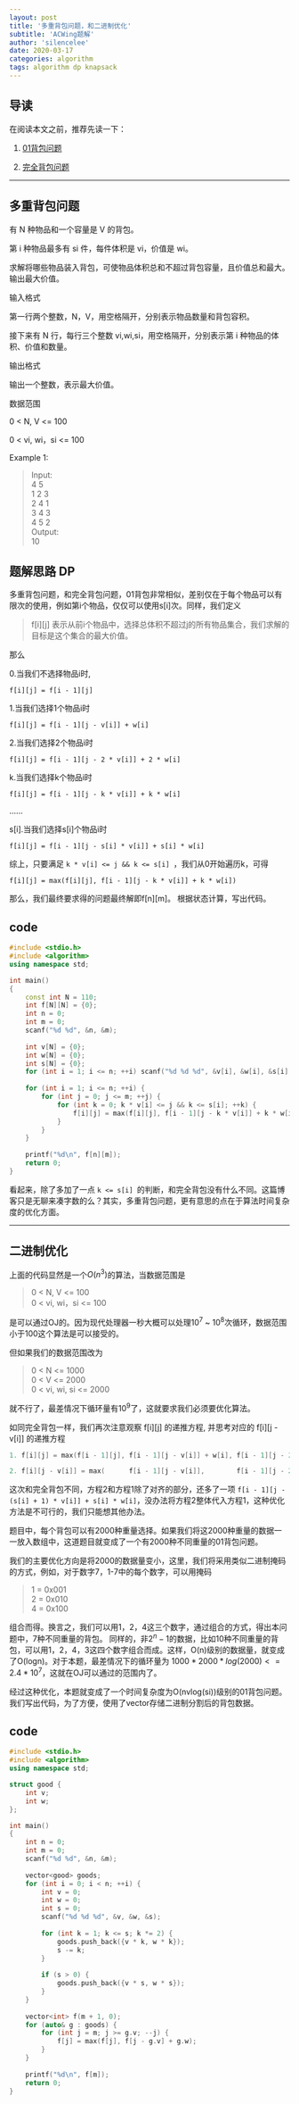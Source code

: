 ```yaml
---
layout: post
title: '多重背包问题，和二进制优化'
subtitle: 'ACWing题解'
author: 'silencelee'
date: 2020-03-17
categories: algorithm
tags: algorithm dp knapsack
---
```

## 导读

在阅读本文之前，推荐先读一下：
1. [01背包问题](https://mp.weixin.qq.com/s/Ff3m8BIwZKOwkwM8eTMG5g)

2. [完全背包问题](https://mp.weixin.qq.com/s/kZAEJI_rx0P5vIvTpko8GQ)

---

## 多重背包问题

有 N 种物品和一个容量是 V 的背包。

第 i 种物品最多有 si 件，每件体积是 vi，价值是 wi。

求解将哪些物品装入背包，可使物品体积总和不超过背包容量，且价值总和最大。
输出最大价值。

输入格式

第一行两个整数，N，V，用空格隔开，分别表示物品数量和背包容积。

接下来有 N 行，每行三个整数 vi,wi,si，用空格隔开，分别表示第 i 种物品的体积、价值和数量。

输出格式

输出一个整数，表示最大价值。

数据范围

0 < N, V <= 100

0 < vi, wi，si <= 100

Example 1:

> Input:  
4 5  
1 2 3  
2 4 1  
3 4 3  
4 5 2   
Output:  
10  


## 题解思路 DP

多重背包问题，和完全背包问题，01背包非常相似，差别仅在于每个物品可以有限次的使用，例如第i个物品，仅仅可以使用s[i]次。同样，我们定义

> f[i][j] 表示从前i个物品中，选择总体积不超过j的所有物品集合，我们求解的目标是这个集合的最大价值。

那么

0.当我们不选择物品i时, 

``` f[i][j] = f[i - 1][j] ```

1.当我们选择1个物品i时

``` f[i][j] = f[i - 1][j - v[i]] + w[i] ```

2.当我们选择2个物品i时

``` f[i][j] = f[i - 1][j - 2 * v[i]] + 2 * w[i] ```

k.当我们选择k个物品i时

``` f[i][j] = f[i - 1][j - k * v[i]] + k * w[i] ```

......

s[i].当我们选择s[i]个物品i时

``` f[i][j] = f[i - 1][j - s[i] * v[i]] + s[i] * w[i] ```

综上，只要满足 ```k * v[i] <= j && k <= s[i] ```，我们从0开始遍历k，可得

``` f[i][j] = max(f[i][j], f[i - 1][j - k * v[i]] + k * w[i]) ```

那么，我们最终要求得的问题最终解即f[n][m]。
根据状态计算，写出代码。

## code
```cpp
#include <stdio.h>
#include <algorithm>
using namespace std;

int main()
{
    const int N = 110;
    int f[N][N] = {0};
    int n = 0;
    int m = 0;
    scanf("%d %d", &n, &m);
    
    int v[N] = {0};
    int w[N] = {0};
    int s[N] = {0};
    for (int i = 1; i <= n; ++i) scanf("%d %d %d", &v[i], &w[i], &s[i]);
    
    for (int i = 1; i <= n; ++i) {
        for (int j = 0; j <= m; ++j) {
            for (int k = 0; k * v[i] <= j && k <= s[i]; ++k) {
                f[i][j] = max(f[i][j], f[i - 1][j - k * v[i]] + k * w[i]);
            }
        }
    }
    
    printf("%d\n", f[n][m]);
    return 0;
}
```

看起来，除了多加了一点 ```k <= s[i] ```的判断，和完全背包没有什么不同。这篇博客只是无聊来凑字数的么？其实，多重背包问题，更有意思的点在于算法时间复杂度的优化方面。

---

## 二进制优化

上面的代码显然是一个$O(n^3)$的算法，当数据范围是

> 0 < N, V <= 100  
0 < vi, wi，si <= 100

是可以通过OJ的。因为现代处理器一秒大概可以处理$10^7$ ~ $10^8$次循环，数据范围小于100这个算法是可以接受的。

但如果我们的数据范围改为
> 0 < N <= 1000  
0 < V <= 2000  
0 < vi, wi, si <= 2000  

就不行了，最差情况下循环量有$10^9$了，这就要求我们必须要优化算法。

如同完全背包一样，我们再次注意观察 f[i][j] 的递推方程, 并思考对应的 f[i][j - v[i]] 的递推方程

```cpp 
1. f[i][j] = max(f[i - 1][j], f[i - 1][j - v[i]] + w[i], f[i - 1][j - 2 * v[i]] + 2 * w[i], ..., f[i - 1][j - s[i] * v[i]] + s[i] * w[i]) 

2. f[i][j - v[i]] = max(      f[i - 1][j - v[i]],        f[i - 1][j - 2 * v[i]] + 1 * w[i], ..., f[i - 1][j - s[i] * v[i]] + (s[i] - 1) * w[i], f[i - 1][j - (s[i] + 1) * v[i]] + s[i] * w[i]) 
```

这次和完全背包不同，方程2和方程1除了对齐的部分，还多了一项 ```f[i - 1][j - (s[i] + 1) * v[i]] + s[i] * w[i]```，没办法将方程2整体代入方程1，这种优化方法是不可行的，我们只能想其他办法。

题目中，每个背包可以有2000种重量选择。如果我们将这2000种重量的数据一一放入数组中，这道题目就变成了一个有2000种不同重量的01背包问题。

我们的主要优化方向是将2000的数据量变小，这里，我们将采用类似二进制掩码的方式，例如，对于数字7，1-7中的每个数字，可以用掩码

> 1 = 0x001  
  2 = 0x010  
  4 = 0x100

组合而得。换言之，我们可以用1，2，4这三个数字，通过组合的方式，得出本问题中，7种不同重量的背包。
同样的，非$2^n - 1$的数据，比如10种不同重量的背包，可以用1，2，4，3这四个数字组合而成。这样，O(n)级别的数据量，就变成了O(logn)。对于本题，最差情况下的循环量为 $1000 * 2000 * log(2000) <= 2.4 * 10^7$，这就在OJ可以通过的范围内了。

经过这种优化，本题就变成了一个时间复杂度为O(nvlog(si))级别的01背包问题。
我们写出代码，为了方便，使用了vector存储二进制分割后的背包数据。

## code

```cpp
#include <stdio.h>
#include <algorithm>
using namespace std;

struct good {
    int v;
    int w;
};

int main()
{
    int n = 0;
    int m = 0;
    scanf("%d %d", &n, &m);
    
    vector<good> goods;
    for (int i = 0; i < n; ++i) {
        int v = 0;
        int w = 0;
        int s = 0;
        scanf("%d %d %d", &v, &w, &s);
        
        for (int k = 1; k <= s; k *= 2) {
            goods.push_back({v * k, w * k});
            s -= k;
        }
        
        if (s > 0) {
            goods.push_back({v * s, w * s});
        }
    }
    
    vector<int> f(m + 1, 0);
    for (auto& g : goods) {
        for (int j = m; j >= g.v; --j) {
            f[j] = max(f[j], f[j - g.v] + g.w);
        }
    }
    
    printf("%d\n", f[m]);
    return 0;
}
```
